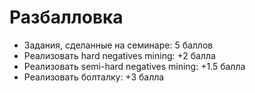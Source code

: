 # Разбалловка

- Задания, сделанные на семинаре: 5 баллов
- Реализовать hard negatives mining: +2 балла
- Реализовать semi-hard negatives mining: +1.5 балла
- Реализовать болталку: +3 балла
